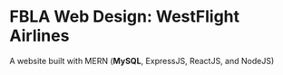 # FBLA Web Design: WestFlight Airlines
A website built with MERN (**MySQL**, ExpressJS, ReactJS, and NodeJS)
